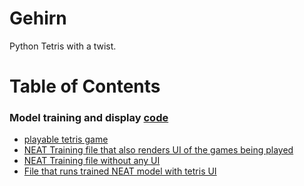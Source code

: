 # Gehirn

Python Tetris with a twist.

# Table of Contents
<!-- toc -->
### Model training and display [code](https://github.com/NoahFrahm/Gehirn/tree/master/ml/ml_model_games)
  - [playable tetris game](https://github.com/NoahFrahm/Gehirn/blob/master/ml/ml_model_games/tetris_noah.py)
  - [NEAT Training file that also renders UI of the games being played](https://github.com/NoahFrahm/Gehirn/blob/master/ml/ml_model_games/displayed_NEAT_ml.py)
  - [NEAT Training file without any UI](https://github.com/NoahFrahm/Gehirn/blob/master/ml/ml_model_games/tetris_NEAT_hookup.py)
  - [File that runs trained NEAT model with tetris UI](https://github.com/NoahFrahm/Gehirn/blob/master/ml/ml_model_games/display_trained_model.py)
 
